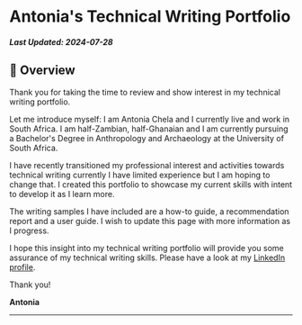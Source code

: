 # Antonia's Technical Writing Portfolio 

##### Last Updated: 2024-07-28

## 📄 Overview

Thank you for taking the time to review and show interest in my technical writing portfolio.

Let me introduce myself: I am Antonia Chela and I currently live and work in South Africa. I am half-Zambian, half-Ghanaian  and I am currently pursuing a Bachelor's Degree in Anthropology and Archaeology at the University of South Africa. 

I have recently transitioned my professional interest and activities towards technical writing currently I have limited experience but I am hoping to change that. I created this portfolio to showcase my current skills with intent to develop it as I learn more.

The writing samples I have included are a how-to guide, a recommendation report and a user guide. I wish to update this page with more information as I progress.

I hope this insight into my technical writing portfolio will provide you some assurance of my technical writing skills. Please have a look at my [LinkedIn profile](https://www.linkedin.com/in/antoniachela).

Thank you!

**Antonia**

---


